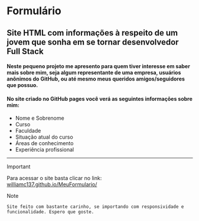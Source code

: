 # Formulário
## Site HTML com informações à respeito de um jovem que sonha em se tornar desenvolvedor Full Stack

#### Neste pequeno projeto me apresento para quem tiver interesse em saber mais sobre mim, seja algum representante de uma empresa, usuários anônimos do GitHub, ou até mesmo meus queridos amigos/seguidores que possuo.
#### No site criado no GitHub pages você verá as seguintes informações sobre mim:
* Nome e Sobrenome
* Curso
* Faculdade
* Situação atual do curso
* Áreas de conhecimento
* Experiência profissional
------------
> [!important]
> Para acessar o site basta clicar no link: [williamc137.github.io/MeuFormulario/](williamc137.github.io/MeuFormulario/)

> [!NOTE]
> `Site feito com bastante carinho, se importando com responsividade e funcionalidade. Espero que goste.` 
